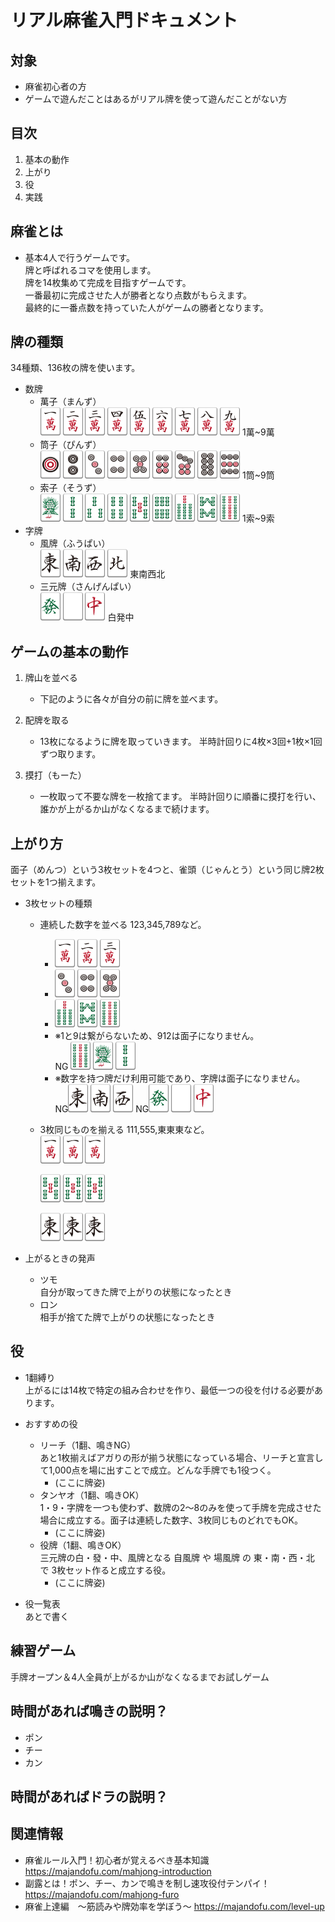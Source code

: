 # リアル麻雀入門ドキュメント

## 対象
* 麻雀初心者の方
* ゲームで遊んだことはあるがリアル牌を使って遊んだことがない方

## 目次
1. 基本の動作
2. 上がり
3. 役
4. 実践

## 麻雀とは
* 基本4人で行うゲームです。  
牌と呼ばれるコマを使用します。  
牌を14枚集めて完成を目指すゲームです。  
一番最初に完成させた人が勝者となり点数がもらえます。  
最終的に一番点数を持っていた人がゲームの勝者となります。

## 牌の種類
34種類、136枚の牌を使います。
* 数牌
    * 萬子（まんず）  
        ![1m](pai-images/man1-66-90-s-emb.png)
        ![2m](pai-images/man2-66-90-s-emb.png)
        ![3m](pai-images/man3-66-90-s-emb.png)
        ![4m](pai-images/man4-66-90-s-emb.png)
        ![5m](pai-images/man5-66-90-s-emb.png)
        ![6m](pai-images/man6-66-90-s-emb.png)
        ![7m](pai-images/man7-66-90-s-emb.png)
        ![8m](pai-images/man8-66-90-s-emb.png)
        ![9m](pai-images/man9-66-90-s-emb.png)
        1萬~9萬
    * 筒子（ぴんず）  
        ![1p](pai-images/pin1-66-90-s-emb.png)
        ![2p](pai-images/pin2-66-90-s-emb.png)
        ![3p](pai-images/pin3-66-90-s-emb.png)
        ![4p](pai-images/pin4-66-90-s-emb.png)
        ![5p](pai-images/pin5-66-90-s-emb.png)
        ![6p](pai-images/pin6-66-90-s-emb.png)
        ![7p](pai-images/pin7-66-90-s-emb.png)
        ![8p](pai-images/pin8-66-90-s-emb.png)
        ![9p](pai-images/pin9-66-90-s-emb.png)
        1筒~9筒
    * 索子（そうず）  
        ![1s](pai-images/sou1-66-90-s-emb.png)
        ![2s](pai-images/sou2-66-90-s-emb.png)
        ![3s](pai-images/sou3-66-90-s-emb.png)
        ![4s](pai-images/sou4-66-90-s-emb.png)
        ![5s](pai-images/sou5-66-90-s-emb.png)
        ![6s](pai-images/sou6-66-90-s-emb.png)
        ![7s](pai-images/sou7-66-90-s-emb.png)
        ![8s](pai-images/sou8-66-90-s-emb.png)
        ![9s](pai-images/sou9-66-90-s-emb.png)
        1索~9索
* 字牌
    * 風牌（ふうぱい）  
        ![1z](pai-images/ji1-66-90-s-emb.png)
        ![2z](pai-images/ji2-66-90-s-emb.png)
        ![3z](pai-images/ji3-66-90-s-emb.png)
        ![4z](pai-images/ji4-66-90-s-emb.png)
        東南西北
    * 三元牌（さんげんぱい）  
        ![5z](pai-images/ji5-66-90-s-emb.png)
        ![6z](pai-images/ji6-66-90-s-emb.png)
        ![7z](pai-images/ji7-66-90-s-emb.png)
        白発中
        

## ゲームの基本の動作
1. 牌山を並べる
    * 下記のように各々が自分の前に牌を並べます。

2. 配牌を取る
    * 13枚になるように牌を取っていきます。
    半時計回りに4枚×3回+1枚×1回ずつ取ります。

3. 摸打（もーた）
    * 一枚取って不要な牌を一枚捨てます。
    半時計回りに順番に摸打を行い、誰かが上がるか山がなくなるまで続けます。

## 上がり方
面子（めんつ）という3枚セットを4つと、雀頭（じゃんとう）という同じ牌2枚セットを1つ揃えます。
* 3枚セットの種類
    * 連続した数字を並べる
        123,345,789など。
        * ![1m](pai-images/man1-66-90-s-emb.png)
        ![2m](pai-images/man2-66-90-s-emb.png)
        ![3m](pai-images/man3-66-90-s-emb.png)
        * ![3p](pai-images/pin3-66-90-s-emb.png)
        ![4p](pai-images/pin4-66-90-s-emb.png)
        ![5p](pai-images/pin5-66-90-s-emb.png)
        * ![7s](pai-images/sou7-66-90-s-emb.png)
        ![8s](pai-images/sou8-66-90-s-emb.png)
        ![9s](pai-images/sou9-66-90-s-emb.png)
        * ※1と9は繋がらないため、912は面子になりません。  
        NG ![9s](pai-images/sou9-66-90-s-emb.png)
        ![1s](pai-images/sou1-66-90-s-emb.png)
        ![2s](pai-images/sou2-66-90-s-emb.png)
        * ※数字を持つ牌だけ利用可能であり、字牌は面子になりません。  
        NG![1z](pai-images/ji1-66-90-s-emb.png)
        ![2z](pai-images/ji2-66-90-s-emb.png)
        ![3z](pai-images/ji3-66-90-s-emb.png)
        NG![5z](pai-images/ji5-66-90-s-emb.png)
        ![6z](pai-images/ji6-66-90-s-emb.png)
        ![7z](pai-images/ji7-66-90-s-emb.png)


    * 3枚同じものを揃える
        111,555,東東東など。  
        ![1m](pai-images/man1-66-90-s-emb.png)
        ![1m](pai-images/man1-66-90-s-emb.png)
        ![1m](pai-images/man1-66-90-s-emb.png)
        
        ![5s](pai-images/sou5-66-90-s-emb.png)
        ![5s](pai-images/sou5-66-90-s-emb.png)
        ![5s](pai-images/sou5-66-90-s-emb.png)

        ![1z](pai-images/ji1-66-90-s-emb.png)
        ![1z](pai-images/ji1-66-90-s-emb.png)
        ![1z](pai-images/ji1-66-90-s-emb.png)
        

* 上がるときの発声
    * ツモ  
        自分が取ってきた牌で上がりの状態になったとき
    * ロン  
        相手が捨てた牌で上がりの状態になったとき

## 役
* 1翻縛り  
    上がるには14枚で特定の組み合わせを作り、最低一つの役を付ける必要があります。

* おすすめの役
    * リーチ（1翻、鳴きNG）  
    あと1枚揃えばアガりの形が揃う状態になっている場合、リーチと宣言して1,000点を場に出すことで成立。どんな手牌でも1役つく。
        * (ここに牌姿)
    * タンヤオ（1翻、鳴きOK）  
    1・9・字牌を一つも使わず、数牌の2～8のみを使って手牌を完成させた場合に成立する。面子は連続した数字、3枚同じものどれでもOK。
        * (ここに牌姿)
    * 役牌（1翻、鳴きOK）  
    三元牌の白・發・中、風牌となる 自風牌 や 場風牌 の 東・南・西・北 で 3枚セット作ると成立する役。
        * (ここに牌姿)

* 役一覧表  
    あとで書く


## 練習ゲーム
手牌オープン＆4人全員が上がるか山がなくなるまでお試しゲーム

## 時間があれば鳴きの説明？
* ポン
* チー
* カン

## 時間があればドラの説明？


## 関連情報
* 麻雀ルール入門！初心者が覚えるべき基本知識  
    https://majandofu.com/mahjong-introduction
* 副露とは！ポン、チー、カンで鳴きを制し速攻役付テンパイ！
    https://majandofu.com/mahjong-furo
* 麻雀上達編　～筋読みや牌効率を学ぼう～
    https://majandofu.com/level-up

